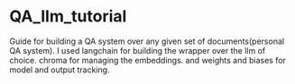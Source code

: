 # QA_llm_tutorial
Guide for building a QA system over any given set of documents(personal QA system). 
I used langchain for building the wrapper over the llm of choice. chroma for managing the embeddings. and weights and biases for model and output tracking.
